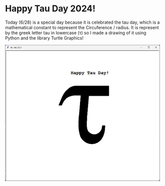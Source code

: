 # Happy Tau Day 2024!

Today (6/28) is a special day because it is celebrated the tau day, which is a mathematical constant to represent the Circuference / radius. It is represent by the greek letter tau in lowercase (τ) so I made a drawing of it using Python and the library Turtle Graphics!

![Tau Image PNG](tau_img.png)
